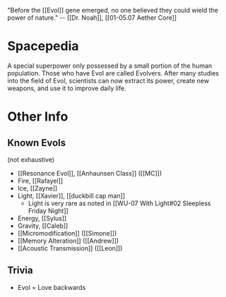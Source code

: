 "Before the [[Evol]] gene emerged, no one believed they could wield the power of nature." -- [[Dr. Noah]], [[01-05.07 Aether Core]]
# Spacepedia
A special superpower only possessed by a small portion of the human population. Those who have Evol are called Evolvers. After many studies into the field of Evol, scientists can now extract its power, create new weapons, and use it to improve daily life.

# Other Info

## Known Evols
(not exhaustive)

* [[Resonance Evol]], [[Anhaunsen Class]] ([[MC]])
* Fire, [[Rafayel]]
* Ice, [[Zayne]]
* Light, [[Xavier]], [[duckbill cap man]]
	* Light is very rare as noted in [[WU-07 With Light#02 Sleepless Friday Night]]
* Energy, [[Sylus]]
* Gravity, [[Caleb]]
* [[Micromodification]] ([[Simone]])
* [[Memory Alteration]] ([[Andrew]])
* [[Acoustic Transmission]] ([[Leon]])
## Trivia
* Evol = Love backwards